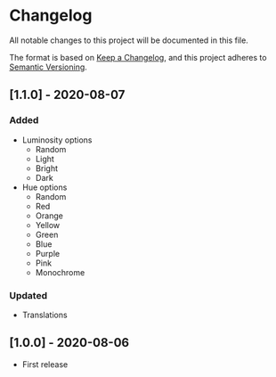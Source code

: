 # Changelog

All notable changes to this project will be documented in this file.

The format is based on [Keep a Changelog](https://keepachangelog.com/en/1.0.0/),
and this project adheres to [Semantic Versioning](https://semver.org/spec/v2.0.0.html).

## [1.1.0] - 2020-08-07

### Added

- Luminosity options
  - Random
  - Light
  - Bright
  - Dark
- Hue options
  - Random
  - Red
  - Orange
  - Yellow
  - Green
  - Blue
  - Purple
  - Pink
  - Monochrome

### Updated

- Translations

## [1.0.0] - 2020-08-06

- First release
